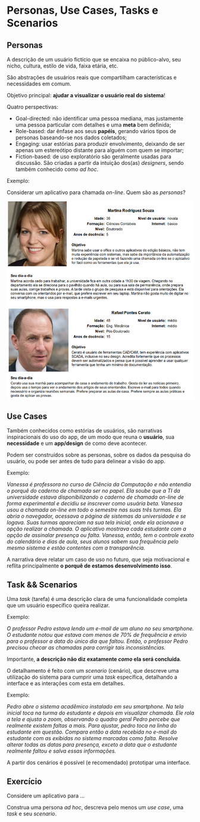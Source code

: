 # Personas, Use Cases, Tasks e Scenarios

## Personas

A descrição de um usuário fictício que se encaixa no público-alvo, seu nicho, cultura, estilo de vida, faixa etária, etc. 

São abstrações de usuários reais que compartilham características e necessidades em comum.

Objetivo principal: **ajudar a visualizar o usuário real do sistema**!

Quatro perspectivas:

- Goal-directed: não identificar uma pessoa mediana, mas justamente uma pessoa particular com detalhes e uma **meta** bem definida;
- Role-based: dar ênfase aos seus **papéis**, gerando vários tipos de personas baseando-se nos dados coletados;
- Engaging: usar estórias para produzir envolvimento, deixando de ser apenas um estereótipo distante para alguém com quem se importar;
- Fiction-based: de uso exploratório são geralmente usadas para discussão. São criadas a partir da intuição dos(as) _designers_, sendo também conhecido como _ad hoc_.

Exemplo:

Considerar um aplicativo para chamada _on-line_. Quem são as _personas_?

![Personas](personas.png)

## Use Cases

Também conhecidos como estórias de usuários, são narrativas inspiracionais do uso do app, de um modo que reuna o **usuário**, sua **necessidade** e um **app/design** de como deve acontecer. 

Podem ser construídos sobre as personas, sobre os dados da pesquisa do usuário, ou pode ser antes de tudo para delinear a visão do app.

Exemplo:

_Vanessa é professora no curso de Ciência da Computação e não entendia o porquê do caderno de chamada ser no papel. Ela soube que a TI da universidade estava disponibilizando o caderno de chamada on-line de forma experimental e decidiu se inscrever como usuária beta. Vanessa usou a chamada on-line em todo o semestre nas suas três turmas. Ela abria o navegador, acessava a página de sistemas da universidade e se logava. Suas turmas apareciam na sua tela inicial, onde ela acionava a opção realizar a chamada. O aplicativo mostrava cada estudante com a opção de assinalar presença ou falta. Vanessa, então, tem o controle exato do calendário e dias de aula, seus alunos sabem sua frequência pelo mesmo sistema e estão contentes com a transparência._

A narrativa deve relatar um caso de uso no futuro, que seja motivacional e reflita principalmente **o porquê de estamos desenvolvimento isso**.

## Task && Scenarios

Uma _task_ (tarefa) é uma descrição clara de uma funcionalidade completa que um usuário específico queira realizar.

Exemplo:

_O professor Pedro estava lendo um e-mail de um aluno no seu smartphone. O estudante notou que estava com menos de 70% de frequência e envio para o professor a data do único dia que faltou. Então, o professor Pedro precisou checar as chamadas para corrigir tais inconsistências._

Importante, **a descrição não diz exatamente _como_ ela será concluída**.

O detalhamento é feito com um _scenario_ (cenário), que descreve uma utilização do sistema para cumprir uma _task_ específica, detalhando a interface e as interações com esta em detalhes.

Exemplo:

_Pedro abre o sistema acadêmico instalado em seu smartphone. Na tela inicial toca na turma do estudante e depois em visualizar chamada. Ele rola a tela e ajusta o zoom, observando o quadro geral Pedro percebe que realmente existem faltas a mais. Para ajustar, pedro toca na linha do estudante em questão. Compara então a data recebida no e-mail do estudante com as exibidas no sistema marcadas como falta. Resolve alterar todas as datas para presença, exceto a data que o estudante realmente faltou e salva essas informações._

A partir dos cenários é possível (e recomendado) prototipar uma interface.



## Exercício

Considere um aplicativo para ...

Construa uma persona _ad hoc_, descreva pelo menos um _use case_, uma _task_ e seu _scenario_.